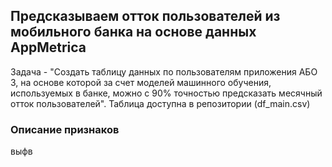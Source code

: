 ## Предсказываем отток пользователей из мобильного банка на основе данных AppMetrica

Задача - "Создать таблицу данных по пользователям приложения АБО 3, на основе которой за счет моделей машинного обучения, используемых в банке, можно с 90% точностью предсказать месячный отток пользователей". Таблица доступна в репозитории (df_main.csv)

### Описание признаков

выфв
